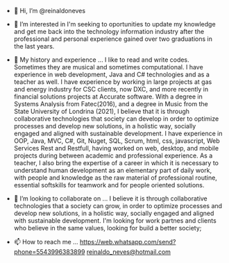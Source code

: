 - 👋 Hi, I’m @reinaldoneves

- 👀 I’m interested in 
    I'm seeking to oportunities to update my knowledge and get me back into the technology information industry
    after the professional and personal experience gained over two graduations in the last years.
    
- 🌱 My history and experience ...
    I like to read and write codes. Sometimes they are musical and sometimes computational.
    I have experience in web development, Java and C# technologies and as a teacher as well. I have experience by working in large projects at gas and energy           industry for CSC clients, now DXC, and more recently in financial solutions projects at Accurate software.
    With a degree in Systems Analysis from Fatec(2016), and a degree in Music from the State University of Londrina (2021), I believe that it is through                 collaborative technologies that society can develop in order to optimize processes and develop new solutions, in a holistic way, socially engaged and aligned       with sustainable development.
    I have experience in OOP, Java, MVC, C#, Git, Nuget, SQL, Scrum, html, css, javascript, Web Services
    Rest and Restfull, having worked on web, desktop, and mobile projects during between academic and professional experience.
    As a teacher, I also bring the expertise of a career in which it is necessary to understand human development as an elementary part of daily work, with people       and knowledge as the raw material of professional routine, essential softskills for teamwork and for people oriented solutions.

- 💞️ I’m looking to collaborate on ...
    I believe it is through collaborative technologies that a society can grow, in order to optimize processes and develop new solutions,
    in a holistic way, socially engaged and aligned with sustainable development.
    I'm looking for work partnes and clients who believe in the same values, looking for build a better society;
    
- 📫 How to reach me ...
    https://web.whatsapp.com/send?phone=5543996383899
    reinaldo_neves@hotmail.com

<!---
reinaldoneves/reinaldoneves is a ✨ special ✨ repository because its `README.md` (this file) appears on your GitHub profile.
You can click the Preview link to take a look at your changes.
--->
